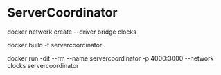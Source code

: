 # ServerCoordinator

docker network create --driver bridge clocks

docker build -t servercoordinator .

docker run -dit --rm --name servercoordinator -p 4000:3000 --network clocks servercoordinator
